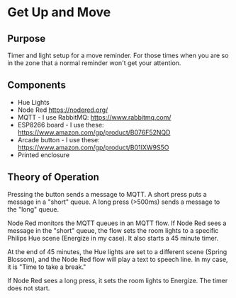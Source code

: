 # Get Up and Move

## Purpose

Timer and light setup for a move reminder.
For those times when you are so in the zone that a normal reminder won't get your attention. 

## Components

* Hue Lights
* Node Red https://nodered.org/
* MQTT - I use RabbitMQ: https://www.rabbitmq.com/
* ESP8266 board - I use these: https://www.amazon.com/gp/product/B076F52NQD
* Arcade button - I use these: https://www.amazon.com/gp/product/B01IXW9S5O
* Printed enclosure

## Theory of Operation

Pressing the button sends a message to MQTT. 
A short press puts a message in a "short" queue.
A long press (>500ms) sends a message to the "long" queue.

Node Red monitors the MQTT queues in an MQTT flow.
If Node Red sees a message in the "short" queue, the flow sets the room lights to a specific Philips Hue scene (Energize in my case).
It also starts a 45 minute timer.

At the end of 45 minutes, the Hue lights are set to a different scene (Spring Blossom), and the Node Red flow will play a text to speech line.
In my case, it is "Time to take a break." 

If Node Red sees a long press, it sets the room lights to Energize.
The timer does not start.

